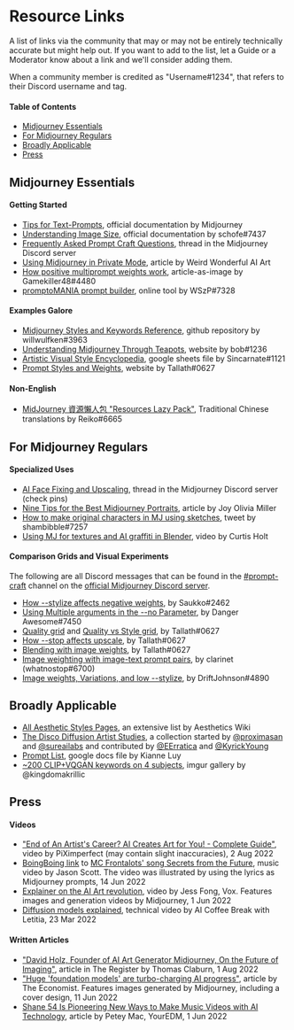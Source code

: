 # Resource Links

A list of links via the community that may or may not be entirely technically accurate but might help out. If you want to add to the list, let a Guide or a Moderator know about a link and we'll consider adding them.&#x20;

When a community member is credited as "Username#1234", that refers to their Discord username and tag.

#### **Table of Contents**

* [Midjourney Essentials](./#midjourney-specific)
* [For Midjourney Regulars](./#for-midjourney-regulars)
* [Broadly Applicable](./#broadly-applicable)
* [Press](./#press)

## Midjourney Essentials

#### Getting Started

* [Tips for Text-Prompts](guide-to-prompting.md), official documentation by Midjourney
* [Understanding Image Size](understanding-image-size.md#image-dimensions), official documentation by schofe#7437
* [Frequently Asked Prompt Craft Questions](https://discord.com/channels/662267976984297473/996170079102312468/996170081631490219), thread in the Midjourney Discord server&#x20;
* [Using Midjourney in Private Mode](https://weirdwonderfulai.art/resources/midjourney-private-mode/), article by Weird Wonderful AI Art
* [How positive multiprompt weights work](https://cdn.discordapp.com/attachments/996170079102312468/1001524405639319602/MJ\_weights\_explained.png), article-as-image by Gamekiller48#4480
* [promptoMANIA prompt builder](https://promptomania.com/prompt-builder/), online tool by WSzP#7328

#### Examples Galore

* [Midjourney Styles and Keywords Reference](https://github.com/willwulfken/MidJourney-Styles-and-Keywords-Reference), github repository by willwulfken#3963
* [Understanding Midjourney Through Teapots](https://rexwang8.github.io/resource/ai/teapot), website by bob#1236
* [Artistic Visual Style Encyclopedia](https://docs.google.com/spreadsheets/d/10i9Ip8tVSERAuMWbc6-H6BUFCoUGOQ91YzDvX--c4bk/edit#gid=0), google sheets file by Sincarnate#1121
* [Prompt Styles and Weights](https://sites.google.com/view/understanding-mj-prompts/home), website by Tallath#0627

#### Non-English

* [MidJourney 資源懶人包 "Resources Lazy Pack"](https://sites.google.com/view/midjourney-resource-tips/%E9%A6%96%E9%A0%81), Traditional Chinese translations by Reiko#6665

## For Midjourney Regulars

#### Specialized Uses

* [AI Face Fixing and Upscaling](https://discord.com/channels/662267976984297473/985676384707936276/998792091670953984), thread in the Midjourney Discord server (check pins)
* [Nine Tips for the Best Midjourney Portraits](https://www.betchashesews.com/2022/06/05/midjourney-portraits/), article by Joy Olivia Miller
* [How to make original characters in MJ using sketches](https://twitter.com/shambibble/status/1537499258554925059), tweet by shambibble#7257
* [Using MJ for textures and AI graffiti in Blender](https://www.youtube.com/watch?v=6Dmn5Tokv8A), video by Curtis Holt

#### Comparison Grids and Visual Experiments

The following are all Discord messages that can be found in the [#prompt-craft](https://discord.com/channels/662267976984297473/992207085146222713) channel on the [official Midjourney Discord server](https://discord.gg/midjourney).

* [How --stylize affects negative weights](https://discord.com/channels/662267976984297473/996170079102312468/1001944979226239056), by Saukko#2462&#x20;
* [Using Multiple arguments in the --no Parameter](https://discord.com/channels/662267976984297473/996170079102312468/996913975474266222), by Danger Awesome#7450
* [Quality grid](https://discord.com/channels/662267976984297473/996170079102312468/1001174570629349457) and [Quality vs Style grid](https://discord.com/channels/662267976984297473/996170079102312468/1001168224047607939), by Tallath#0627
* [How --stop affects upscale](https://discord.com/channels/662267976984297473/996170079102312468/999879562420826262), by Tallath#0627
* [Blending with image weights](https://discord.com/channels/662267976984297473/996170079102312468/997180846131908718), by Tallath#0627
* [Image weighting with image-text prompt pairs](https://discord.com/channels/662267976984297473/996170079102312468/1003325319702384640), by clarinet (whatnostop#6700)
* [Image weights, Variations, and low --stylize](https://discord.com/channels/662267976984297473/996170079102312468/1002400828025470997), by DriftJohnson#4890

## Broadly Applicable

* [All Aesthetic Styles Pages](https://aesthetics.fandom.com/wiki/Special:AllPages), an extensive list by Aesthetics Wiki
* [The Disco Diffusion Artist Studies](https://weirdwonderfulai.art/resources/disco-diffusion-70-plus-artist-studies/), a collection started by [@proximasan](https://twitter.com/proximasan) and [@sureailabs](https://twitter.com/sureailabs) and contributed by [@EErratica](https://twitter.com/EErratica) and [@KyrickYoung](https://twitter.com/KyrickYoung)
* [Prompt List](https://docs.google.com/document/d/1kuKBiifAm\_UVipAjJjqOSfMcmyjvfHdD/edit), google docs file by Kianne Luy
* [\~200 CLIP+VQGAN keywords on 4 subjects](https://imgur.com/a/SALxbQm), imgur gallery by @kingdomakrillic

## Press

#### Videos

* ["End of An Artist's Career? AI Creates Art for You! - Complete Guide"](https://www.youtube.com/watch?v=704brywiyfw), video by PiXimperfect (may contain slight inaccuracies), 2 Aug 2022
* [BoingBoing link](https://boingboing.net/2022/06/19/the-lyrics-of-a-song-about-data-encryption-by-mc-frontalot-have-been-fed-into-the-midjourney-text-to-image-ai-and-the-results-are-freaky.html/amp) to [MC Frontalots' song Secrets from the Future](https://youtu.be/yVm8oZx9WSM), music video by Jason Scott. The video was illustrated by using the lyrics as Midjourney prompts, 14 Jun 2022
* [Explainer on the AI Art revolution](https://www.youtube.com/watch?v=SVcsDDABEkM), video by Jess Fong, Vox. Features images and generation videos by Midjourney, 1 Jun 2022
* [Diffusion models explained](https://www.youtube.com/watch?v=344w5h24-h8), technical video by AI Coffee Break with Letitia, 23 Mar 2022

#### Written Articles

* ["David Holz, Founder of AI Art Generator Midjourney, On the Future of Imaging"](https://www.theregister.com/AMP/2022/08/01/david\_holz\_midjourney/), article in The Register by Thomas Claburn, 1 Aug 2022
* ["Huge 'foundation models' are turbo-charging AI progress"](https://www.economist.com/interactive/briefing/2022/06/11/huge-foundation-models-are-turbo-charging-ai-progress), article by The Economist. Features images generated by Midjourney, including a cover design, 11 Jun 2022
* [Shane 54 Is Pioneering New Ways to Make Music Videos with AI Technology](https://www.youredm.com/2022/06/01/shane-54-is-pioneering-a-new-way-to-make-music-videos-with-ai-technology/), article by Petey Mac, YourEDM, 1 Jun 2022
